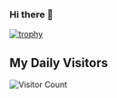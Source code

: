 ### Hi there 👋

<!--
**canerozdemirr/canerozdemirr** is a ✨ _special_ ✨ repository because its `README.md` (this file) appears on your GitHub profile.

Here are some ideas to get you started:

- 🔭 I’m currently working on ...
- 🌱 I’m currently learning ...
- 👯 I’m looking to collaborate on ...
- 🤔 I’m looking for help with ...
- 💬 Ask me about ...
- 📫 How to reach me: ...
- 😄 Pronouns: ...
- ⚡ Fun fact: ...
-->

[![trophy](https://github-profile-trophy.vercel.app/?username=canerozdemirr&theme=onedark)](https://github.com/ryo-ma/github-profile-trophy)

## My Daily Visitors
![Visitor Count](https://profile-counter.glitch.me/{canerozdemirr}/count.svg)
